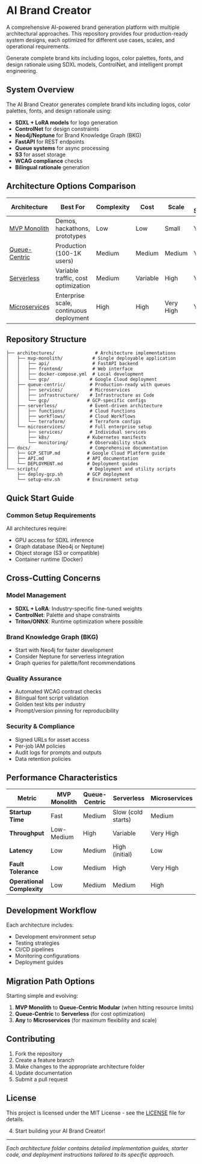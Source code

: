 # AI Brand Creator

A comprehensive AI-powered brand generation platform with multiple architectural approaches. This repository provides four production-ready system designs, each optimized for different use cases, scales, and operational requirements.

Generate complete brand kits including logos, color palettes, fonts, and design rationale using SDXL models, ControlNet, and intelligent prompt engineering.

## System Overview

The AI Brand Creator generates complete brand kits including logos, color palettes, fonts, and design rationale using:

- **SDXL + LoRA models** for logo generation
- **ControlNet** for design constraints
- **Neo4j/Neptune** for Brand Knowledge Graph (BKG)
- **FastAPI** for REST endpoints
- **Queue systems** for async processing
- **S3** for asset storage
- **WCAG compliance** checks
- **Bilingual rationale** generation

## Architecture Options Comparison

| Architecture | Best For | Complexity | Cost | Scale | GCP Support |
|-------------|----------|------------|------|-------|-------------|
| [MVP Monolith](./architectures/mvp-monolith/) | Demos, hackathons, prototypes | Low | Low | Small | Yes |
| [Queue-Centric](./architectures/queue-centric/) | Production (100-1K users) | Medium | Medium | Medium | Yes |
| [Serverless](./architectures/serverless/) | Variable traffic, cost optimization | Medium | Variable | High | Yes |
| [Microservices](./architectures/microservices/) | Enterprise scale, continuous deployment | High | High | Very High | Yes |

## Repository Structure

```
├── architectures/               # Architecture implementations
│   ├── mvp-monolith/           # Single deployable application
│   │   ├── api/                # FastAPI backend
│   │   ├── frontend/           # Web interface
│   │   ├── docker-compose.yml  # Local development
│   │   └── gcp/               # Google Cloud deployment
│   ├── queue-centric/         # Production-ready with queues
│   │   ├── services/          # Microservices
│   │   ├── infrastructure/    # Infrastructure as Code
│   │   └── gcp/              # GCP-specific configs
│   ├── serverless/            # Event-driven architecture
│   │   ├── functions/         # Cloud Functions
│   │   ├── workflows/         # Cloud Workflows
│   │   └── terraform/         # Terraform configs
│   └── microservices/         # Full enterprise setup
│       ├── services/          # Individual services
│       ├── k8s/              # Kubernetes manifests
│       └── monitoring/        # Observability stack
├── docs/                      # Comprehensive documentation
│   ├── GCP_SETUP.md          # Google Cloud Platform guide
│   ├── API.md                # API documentation
│   └── DEPLOYMENT.md         # Deployment guides
└── scripts/                   # Deployment and utility scripts
    ├── deploy-gcp.sh         # GCP deployment
    └── setup-env.sh          # Environment setup
```

## Quick Start Guide


### Common Setup Requirements

All architectures require:
- GPU access for SDXL inference
- Graph database (Neo4j or Neptune)
- Object storage (S3 or compatible)
- Container runtime (Docker)

## Cross-Cutting Concerns

### Model Management
- **SDXL + LoRA**: Industry-specific fine-tuned weights
- **ControlNet**: Palette and shape constraints
- **Triton/ONNX**: Runtime optimization where possible

### Brand Knowledge Graph (BKG)
- Start with Neo4j for faster development
- Consider Neptune for serverless integration
- Graph queries for palette/font recommendations

### Quality Assurance
- Automated WCAG contrast checks
- Bilingual font script validation
- Golden test kits per industry
- Prompt/version pinning for reproducibility

### Security & Compliance
- Signed URLs for asset access
- Per-job IAM policies
- Audit logs for prompts and outputs
- Data retention policies

## Performance Characteristics

| Metric | MVP Monolith | Queue-Centric | Serverless | Microservices |
|--------|--------------|---------------|------------|---------------|
| **Startup Time** | Fast | Medium | Slow (cold starts) | Medium |
| **Throughput** | Low-Medium | High | Variable | Very High |
| **Latency** | Low | Medium | High (initial) | Low |
| **Fault Tolerance** | Low | Medium | High | Very High |
| **Operational Complexity** | Low | Medium | Medium | High |

## Development Workflow

Each architecture includes:
- Development environment setup
- Testing strategies
- CI/CD pipelines
- Monitoring configurations
- Deployment guides

## Migration Path Options

Starting simple and evolving:
1. **MVP Monolith** to **Queue-Centric Modular** (when hitting resource limits)
2. **Queue-Centric** to **Serverless** (for cost optimization)
3. **Any** to **Microservices** (for maximum flexibility and scale)

## Contributing

1. Fork the repository
2. Create a feature branch
3. Make changes to the appropriate architecture folder
4. Update documentation
5. Submit a pull request

## License

This project is licensed under the MIT License - see the [LICENSE](LICENSE) file for details.


4. Start building your AI Brand Creator!

---

*Each architecture folder contains detailed implementation guides, starter code, and deployment instructions tailored to its specific approach.*
